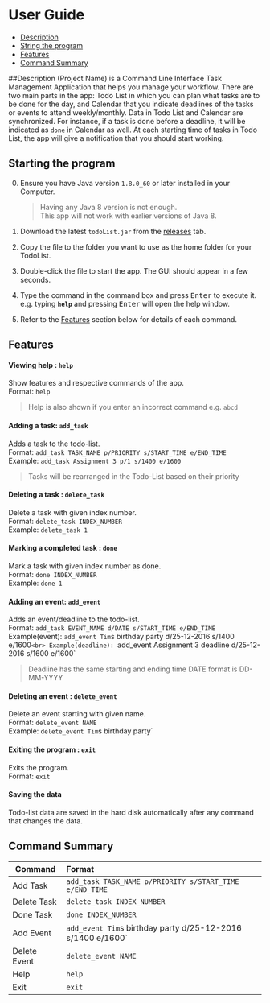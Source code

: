 # User Guide

* [Description](#description)
* [String the program](#starting-the-program)
* [Features](#features)
* [Command Summary](#command-summary)

##Description
(Project Name) is a Command Line Interface Task Management Application that helps you manage your workflow. There are two main parts in the app: Todo List in which you can plan what tasks are to be done for the day, and Calendar that you indicate deadlines of the tasks or events to attend weekly/monthly. Data in Todo List and Calendar are synchronized. For instance, if a task is done before a deadline, it will be indicated as `done` in Calendar as well. At each starting time of tasks in Todo List, the app will give a notification that you should start working.

## Starting the program

0. Ensure you have Java version `1.8.0_60` or later installed in your Computer.<br>
   > Having any Java 8 version is not enough. <br>
   This app will not work with earlier versions of Java 8.
   
1. Download the latest `todoList.jar` from the [releases](../../../releases) tab.
2. Copy the file to the folder you want to use as the home folder for your TodoList.
3. Double-click the file to start the app. The GUI should appear in a few seconds. 
4. Type the command in the command box and press <kbd>Enter</kbd> to execute it.<br>
   e.g. typing **`help`** and pressing <kbd>Enter</kbd> will open the help window. 
5. Refer to the [Features](#features) section below for details of each command.<br>

## Features

#### Viewing help : `help`
Show features and respective commands of the app.<br>
Format: `help`

> Help is also shown if you enter an incorrect command e.g. `abcd`

#### Adding a task: `add_task`
Adds a task to the todo-list.<br>
Format: `add_task TASK_NAME p/PRIORITY s/START_TIME e/END_TIME`<br>
Example: `add_task Assignment 3 p/1 s/1400 e/1600`

> Tasks will be rearranged in the Todo-List based on their priority

#### Deleting a task : `delete_task`
Delete a task with given index number.<br>
Format: `delete_task INDEX_NUMBER`<br>
Example: `delete_task 1`

#### Marking a completed task : `done`
Mark a task with given index number as done.<br>
Format: `done INDEX_NUMBER`<br>
Example: `done 1`


#### Adding an event: `add_event`
Adds an event/deadline to the todo-list.<br>
Format: `add_task EVENT_NAME d/DATE s/START_TIME e/END_TIME`<br>
Example(event): `add_event Tim`s birthday party d/25-12-2016 s/1400 e/1600`<br>
Example(deadline): `add_event Assignment 3 deadline d/25-12-2016 s/1600 e/1600`

> Deadline has the same starting and ending time
> DATE format is DD-MM-YYYY

#### Deleting an event : `delete_event`
Delete an event starting with given name.<br>
Format: `delete_event NAME`<br>
Example: `delete_event Tim`s birthday party`

#### Exiting the program : `exit`
Exits the program.<br>
Format: `exit`  

#### Saving the data
Todo-list data are saved in the hard disk automatically after any command that changes the data.<br>


## Command Summary

Command | Format  
------------------ | :-------- 
Add Task	| `add_task TASK_NAME p/PRIORITY s/START_TIME e/END_TIME`
Delete Task	| `delete_task INDEX_NUMBER`
Done Task	| `done INDEX_NUMBER`
Add Event	| `add_event Tim`s birthday party d/25-12-2016 s/1400 e/1600`
Delete Event	| `delete_event NAME`
Help		| `help`
Exit		| `exit`



